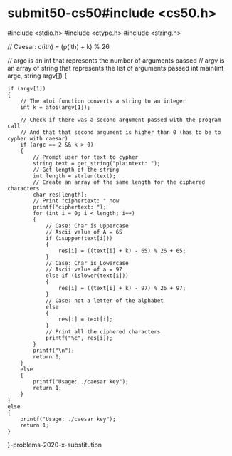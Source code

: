 # submit50-cs50#include <cs50.h>
#include <stdio.h>
#include <ctype.h>
#include <string.h>

// Caesar: c(ith) = (p(ith) + k) % 26

// argc is an int that represents the number of arguments passed
// argv is an array of string that represents the list of arguments passed
int main(int argc, string argv[])
{    
    
    if (argv[1]) 
    {
        // The atoi function converts a string to an integer
        int k = atoi(argv[1]);
        
        // Check if there was a second argument passed with the program call
        // And that that second argument is higher than 0 (has to be to cypher with caesar)
        if (argc == 2 && k > 0)
        {
            // Prompt user for text to cypher
            string text = get_string("plaintext: ");
            // Get length of the string
            int length = strlen(text);
            // Create an array of the same length for the ciphered characters
            char res[length];
            // Print "ciphertext: " now
            printf("ciphertext: ");
            for (int i = 0; i < length; i++) 
            {
                // Case: Char is Uppercase
                // Ascii value of A = 65
                if (isupper(text[i])) 
                {
                    res[i] = ((text[i] + k) - 65) % 26 + 65;
                }
                // Case: Char is Lowercase
                // Ascii value of a = 97
                else if (islower(text[i]))
                {
                    res[i] = ((text[i] + k) - 97) % 26 + 97;
                }
                // Case: not a letter of the alphabet 
                else 
                {
                    res[i] = text[i];
                }
                // Print all the ciphered characters 
                printf("%c", res[i]); 
            }
            printf("\n");
            return 0;
        } 
        else 
        {
            printf("Usage: ./caesar key");
            return 1;
        }
    } 
    else
    {
        printf("Usage: ./caesar key");
        return 1;
    }
}-problems-2020-x-substitution
